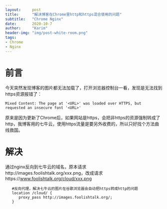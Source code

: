 ```yaml
---
layout:     post
title:      "解决博客在Chrome里http和https混合使用的问题"
subtitle:   "Chrome Nginx"
date:       2020-10-7
author:     "Karim"
header-img: "img/post-white-room.png"
tags:
- Chrome
- Nginx
---
```


# 前言  
今天突然发现博客的图片都无法加载了，打开浏览器控制台一看，发现是无法找到https资源报错了：  
```
Mixed Content: The page at '<URL>' was loaded over HTTPS, but requested an insecure font '<URL>'
```
原来是因为更新了Chrome后，如果网站是https，会把非https的资源强制转成了http，我博客用的七牛云，使用https流量是要另外收费的，所以只好找个方法曲线救国。

# 解决
通过nginx反向到七牛云的域名，原本请求http://images.foolishtalk.org/xxx.png，改成请求https://www.foolishtalk.org/cloud/xxx.png
```
   #反向代理，解决七牛云的图片在谷歌浏览器会自动把https转成http的问题
   location /cloud/ {
      proxy_pass http://images.foolishtalk.org/;
   }
```
